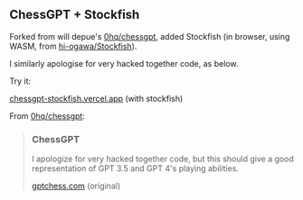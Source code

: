 ## ChessGPT + Stockfish

Forked from will depue's [0hq/chessgpt](https://github.com/0hq/chessgpt), added Stockfish (in browser, using WASM, from [hi-ogawa/Stockfish](https://github.com/hi-ogawa/Stockfish)).

I similarly apologise for very hacked together code, as below.

Try it:

[chessgpt-stockfish.vercel.app](https://chessgpt-stockfish.vercel.app/) (with stockfish)

From [0hq/chessgpt](https://github.com/0hq/chessgpt):
>### ChessGPT
>
>I apologize for very hacked together code, but this should give a good representation of GPT 3.5 and GPT 4's playing abilities.  
>
>[gptchess.com](https://gptchess.vercel.app/) (original)
>
